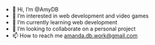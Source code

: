 - 👋 Hi, I’m @AmyDB
- 👀 I’m interested in web development and video games
- 🌱 I’m currently learning web development
- 💞️ I’m looking to collaborate on a personal project
- 📫 How to reach me amanda.db.work@gmail.com

<!---
AmyDB/AmyDB is a ✨ special ✨ repository because its `README.md` (this file) appears on your GitHub profile.
You can click the Preview link to take a look at your changes.
--->
